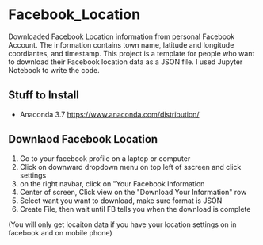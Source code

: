 # Facebook_Location
Downloaded Facebook Location information from personal Facebook Account. The information contains town name, latitude and longitude coordiantes, and timestamp. This project is a template for people who want to download their Facebook location data as a JSON file. I used Jupyter Notebook to write the code.

## Stuff to Install
* Anaconda 3.7 https://www.anaconda.com/distribution/

## Downlaod Facebook Location
1. Go to your facebook profile on a laptop or computer
2. Click on downward dropdown menu on top left of sscreen and click settings
3. on the right navbar, click on "Your Facebook Information
4. Center of screen, Click view on the "Download Your Information" row
5. Select want you want to download, make sure format is JSON
6. Create File, then wait until FB tells you when the download is complete

(You will only get locaiton data if you have your location settings on in facebook and on mobile phone)



